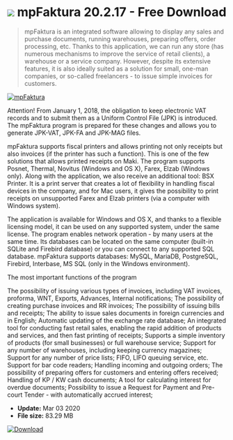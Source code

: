 # ![](https://cdn.softexe.net/static/icon/7/mpfaktura-8915.png) mpFaktura 20.2.17 - Free Download

> mpFaktura is an integrated software allowing to display any sales and purchase documents, running warehouses, preparing offers, order processing, etc. Thanks to this application, we can run any store (has numerous mechanisms to improve the service of retail clients), a warehouse or a service company. However, despite its extensive features, it is also ideally suited as a solution for small, one-man companies, or so-called freelancers - to issue simple invoices for customers.

[![mpFaktura](https://gallery.dpcdn.pl/imgc/Tools/54837/g_-_420x350_1.5_-_x20141017115602_0.png)](https://softexe.net/win/business/billing/mpfaktura:hape.html)

Attention! From January 1, 2018, the obligation to keep electronic VAT records and to submit them as a Uniform Control File (JPK) is introduced. The mpFaktura program is prepared for these changes and allows you to generate JPK-VAT, JPK-FA and JPK-MAG files.
 
 mpFaktura supports fiscal printers and allows printing not only receipts but also invoices (if the printer has such a function). This is one of the few solutions that allows printed receipts on Maki. The program supports Posnet, Thermal, Novitus (Windows and OS X), Farex, Elzab (Windows only). Along with the application, we also receive an additional tool: BSX Printer. It is a print server that creates a lot of flexibility in handling fiscal devices in the company, and for Mac users, it gives the possibility to print receipts on unsupported Farex and Elzab printers (via a computer with Windows system).
 
 The application is available for Windows and OS X, and thanks to a flexible licensing model, it can be used on any supported system, under the same license. The program enables network operation - by many users at the same time. Its databases can be located on the same computer (built-in SQLite and Firebird database) or you can connect to any supported SQL database. mpFaktura supports databases: MySQL, MariaDB, PostgreSQL, Firebird, Interbase, MS SQL (only in the Windows environment).
 
 The most important functions of the program
 
 The possibility of issuing various types of invoices, including VAT invoices, proforma, WNT, Exports, Advances, Internal notifications;
 The possibility of creating purchase invoices and RR invoices;
 The possibility of issuing bills and receipts; 
 The ability to issue sales documents in foreign currencies and in English; Automatic updating of the exchange rate database;
 An integrated tool for conducting fast retail sales, enabling the rapid addition of products and services, and then fast printing of receipts;
 Supports a simple inventory of products (for small businesses) or full warehouse service;
 Support for any number of warehouses, including keeping currency magazines;
 Support for any number of price lists;
 FIFO, LIFO queuing service, etc.
 Support for bar code readers;
 Handling incoming and outgoing orders;
 The possibility of preparing offers for customers and entering offers received;
 Handling of KP / KW cash documents;
 A tool for calculating interest for overdue documents; Possibility to issue a Request for Payment and Pre-court Tender - with automatically accrued interest;


- **Update:** Mar 03 2020
- **File size:** 83.29 MB

[![Download](https://cdn.softexe.net/static/img/download.png)](https://softexe.net/win/business/billing/mpfaktura:hape.html)

